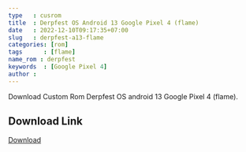 ```yaml
---
type   : cusrom
title  : Derpfest OS Android 13 Google Pixel 4 (flame)
date   : 2022-12-10T09:17:35+07:00
slug   : derpfest-a13-flame
categories: [rom]
tags      : [flame]
name_rom : derpfest
keywords  : [Google Pixel 4]
author :
---
```


Download Custom Rom Derpfest OS android 13 Google Pixel 4 (flame).


## Download Link
[Download](https://sourceforge.net/projects/black-lu-rom/files/Derpfest/flame/20231221-0125-2D/)


